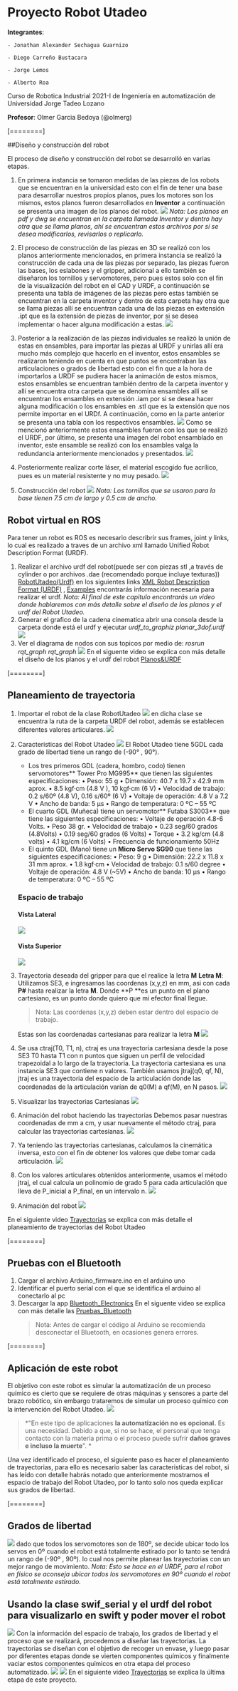 # Proyecto Robot Utadeo 
**Integrantes**:

	- Jonathan Alexander Sechagua Guarnizo
	
	- Diego Carreño Bustacara
	
	- Jorge Lemos
	
	- Alberto Roa
	
Curso de Robotica Industrial 2021-I de Ingeniería en automatización de Universidad Jorge Tadeo Lozano

**Profesor**: Olmer Garcia Bedoya (@olmerg)

[========]

##Diseño y construcción del robot

El proceso de diseño y construcción del robot se desarrolló en varias etapas.
1. En primera instancia se tomaron medidas de las piezas de los robots que se encuentran en la universidad esto con el fin de tener una base para desarrollar nuestros propios planos, pues los motores son los mismos, estos planos fueron desarrollados en **Inventor** a continuación se presenta una imagen de los planos del robot.
![](https://1.bp.blogspot.com/-s6t6qwnHBo4/YKAqUocKcuI/AAAAAAAAALs/UqH3s3Znt9MiKztJL-CNOzT8xV4nnQvigCNcBGAsYHQ/s16000/PLANOS.PNG)
*Nota: Los planos en pdf y dwg se encuentran en la carpeta llamada Inventor y dentro hay otra que se llama planos, ahí se encuentran estos archivos por si se desea modificarlos, revisarlos o replicarlo.*

1. El proceso de construcción de las piezas en 3D se realizó con los planos anteriormente mencionados, en primera instancia se realizó la construcción de cada una de las piezas por separado, las piezas fueron las bases, los eslabones y el gripper, adicional a ello también se diseñaron los tornillos y servomotores, pero pues estos solo con el fin de la visualización del robot en el CAD y URDF, a continuación se presenta una tabla de imágenes de las piezas pero estas también se encuentran en la carpeta inventor y dentro de esta carpeta hay otra que se llama piezas allí se encuentran cada una de las piezas en extensión .ipt que es la extensión de piezas de inventor, por si se desea implementar o hacer alguna modificación a estas.
![](https://1.bp.blogspot.com/-qTpQKYGFvsg/YKA_NUPomQI/AAAAAAAAAMU/-52LvwP-Vg0uzaEz9mMlKXZ9F92EuxhNgCNcBGAsYHQ/s16000/Piezas_Robot.PNG)

1. Posterior a la realización de las piezas individuales se realizó la unión de estas en ensambles,  para importar las piezas al URDF y unirlas allí era mucho más complejo que hacerlo en el inventor, estos ensambles se realizaron teniendo en cuenta en que puntos se encontraban las articulaciones o grados de libertad esto con el fin que a la hora de importarlos a URDF se pudiera hacer la animación de estos mismos, estos ensambles se encuentran también dentro de la carpeta inventor y allí se encuentra otra carpeta que se denomina ensambles allí se encuentran los ensambles en extensión .iam por si se desea hacer alguna modificación o los ensambles en .stl que es la extensión que nos permite importar en el URDf. A continuación, como en la parte anterior se presenta una tabla con los respectivos ensambles.
![](https://1.bp.blogspot.com/-NuY3oVMiDaA/YKBBJLse3aI/AAAAAAAAAMk/cwimXunCVlULmXdeJieFtQCjV7C6VtKfwCNcBGAsYHQ/s16000/Ensambles.PNG)
Como se mencionó anteriormente estos ensambles fueron con los que se realizó el URDF, por último, se presenta una imagen del robot ensamblado en inventor, este ensamble se realizó con los ensambles valga la redundancia anteriormente mencionados y presentados.
![](https://1.bp.blogspot.com/-I_E_1XU1BW4/YKBB4KGDf9I/AAAAAAAAAMs/Zb7Mij70cP41zUXxP_432zXiZ3V8ey0xQCNcBGAsYHQ/w640-h438/Solido.PNG)

1. Posteriormente realizar corte láser, el material escogido fue acrílico, pues es un material resistente y no muy pesado.
![](https://1.bp.blogspot.com/-iXkMXQ_NM5I/YKAsrZDNEzI/AAAAAAAAAL0/N8tbkSOLtugoHY9OoZVSIzNRhisuxqUfgCNcBGAsYHQ/w640-h430/corte_laser.PNG)

1. Construcción del robot
![](https://1.bp.blogspot.com/-yEGr8z6nn7w/YKAwFQkqPyI/AAAAAAAAAL8/efsItCRcM_IvtjUwD-B1FI61CesIgJfzACNcBGAsYHQ/s16000/Construccion.PNG)
*Nota: Los tornillos que se usaron para la base tienen 7.5 cm de largo y 0.5 cm de ancho.*

## Robot virtual en ROS
Para tener un robot es ROS es necesario describrir sus frames, joint y links, lo cual es realizado a traves de un archivo xml llamado Unified Robot Description Format (URDF).
1. Realizar el archivo urdf del robot(puede ser con piezas stl ,a través de cylinder o por archivos .dae (recomendado porque incluye texturas)) [RobotUtadeo(Urdf)](https://robotutadeo.blogspot.com/2021/05/urdf-del-robot-utadeo.html "RobotUtadeo(Urdf)")
en los siguientes links [XML Robot Description Format (URDF)](http://wiki.ros.org/urdf/XML/model "XML Robot Description Format (URDF)") , [Examples](http://wiki.ros.org/action/fullsearch/urdf/Tutorials/Building%20a%20Visual%20Robot%20Model%20with%20URDF%20from%20Scratch?action=fullsearch&context=180&value=linkto%3A%22urdf%2FTutorials%2FBuilding+a+Visual+Robot+Model+with+URDF+from+Scratch%22 "Examples") encontrarás información necesaria para realizar el urdf.
*Nota: Al final de este capitulo encontrarás un video donde hablaremos con más detalle sobre el diseño de los planos y el urdf del Robot Utadeo.*
1. Generar el grafico de la cadena cinematica
abrir una consola desde la carpeta donde está el urdf y ejecutar
*urdf_to_graphiz planar_3dof.urdf*
![](https://1.bp.blogspot.com/-R_Jk9p67xYE/YKA6s1O391I/AAAAAAAAAME/XUs8RDI09BgNM05FtJccfPHH7Xkl7ePZwCNcBGAsYHQ/w141-h640/Cadena_cinem%25C3%25A1tica.PNG)
1. Ver el diagrama de nodos con sus topicos por medio de:
*rosrun rqt_graph rqt_graph*
![](https://1.bp.blogspot.com/-igMa8Ow_kc4/YKA7pAu4YGI/AAAAAAAAAMM/BctowQvvwfQhJxUSkLdnTecpRltRRM4CQCNcBGAsYHQ/w640-h230/Diagrama_Nodos.PNG)
En el siguente video se explica con más detalle el diseño de los planos y el urdf del robot [Planos&URDF](https://robotutadeo.blogspot.com/2021/05/diseno-planos-y-urdf-del-robot-utadeo.html "Planos&URDF")

[========]
## Planeamiento de trayectoria
1. Importar el robot de la clase RobotUtadeo
	![](https://lh3.googleusercontent.com/-AUCIVXdZjXY/YKAIdB9mD2I/AAAAAAAAAJk/s1eg40ZbowgZUA03E0ZUsVBFJ2McX4qGQCNcBGAsYHQ/w320-h43/Importar.PNG)
	en dicha clase se encuentra la ruta de la carpeta URDF del robot, además se establecen  diferentes valores articulares.
	![](https://1.bp.blogspot.com/-xVFdcngGShM/YKAN97gXG1I/AAAAAAAAAKE/etbAjLI5DXAse9gYETxqTmYqD_28kjmwwCNcBGAsYHQ/w400-h155/Clase.PNG)
1. Caracteristicas del Robot Utadeo
	![](https://lh3.googleusercontent.com/-OlIB1XKusNg/YKAPuBUzuDI/AAAAAAAAAKM/e9KGSqLYFn8-7dRK73pTjK_13xg9JzSNgCNcBGAsYHQ/w353-h400/Robot.PNG)
	El Robot Utadeo tiene 5GDL cada grado de libertad tiene un rango de (-90° , 90°).
	- Los tres primeros GDL (cadera, hombro, codo) tienen servomotores** Tower Pro MG995** que tienen las siguientes especificaciones:
	• Peso: 55 g
	• Dimensión: 40.7 x 19.7 x 42.9 mm aprox.
	• 8.5 kgf·cm (4.8 V ), 10 kgf·cm (6 V)
	• Velocidad de trabajo: 0.2 s/60º (4.8 V), 0.16 s/60º (6 V)
	• Voltaje de operación: 4.8 V a 7.2 V
	• Ancho de banda: 5 µs
	• Rango de temperatura: 0 ºC – 55 ºC
	- El cuarto GDL (Muñeca) tiene un servomotor** Futaba S3003** que tiene las siguientes 		especificaciones:
	• Voltaje de operación 4.8-6 Volts.
	• Peso 38 gr.
	• Velocidad de trabajo
	• 0.23 seg/60 grados (4.8Volts)
	• 0.19 seg/60 grados (6 Volts)
	• Torque
	• 3.2 kg/cm (4.8 volts)
	• 4.1 kg/cm (6 Volts)
	• Frecuencia de funcionamiento 50Hz
	- El quinto GDL (Mano) tiene un **Micro Servo SG90** que tiene las siguientes 		especificaciones:
	• Peso: 9 g
	• Dimensión: 22.2 x 11.8 x 31 mm aprox.
	• 1.8 kgf·cm
	• Velocidad de trabajo: 0.1 s/60 degree
	• Voltaje de operación: 4.8 V (~5V)
	• Ancho de banda: 10 μs
	• Rango de temperatura: 0 ºC – 55 ºC
	### Espacio de trabajo 
	#### 	Vista Lateral
	![](https://1.bp.blogspot.com/-s9vUGvSHtL8/YKAUIp6PqtI/AAAAAAAAAKc/C0v6MVAp_fEEGGy0zdEVXM7PN7Vv6x9fwCNcBGAsYHQ/w320-h307/VistaLateral.PNG)
	#### 	Vista Superior
	![](https://1.bp.blogspot.com/-MoX6yk7piMQ/YKAVEfPUEXI/AAAAAAAAAKs/BtMtVV-AHaUrJn9oH7jriWbEeDZgcRSvQCNcBGAsYHQ/w320-h308/VistaSuperior.PNG)

1. Trayectoria deseada del gripper para que el realice la letra **M**
	**Letra M**: Utilizamos SE3, e ingresamos las coordenas (x,y,z) en mm, asi con cada **P#** hasta realizar la letra **M**.
	Donde **P **es un punto en el plano cartesiano, es un punto donde quiero que mi efector final llegue.
	> Nota: Las coordenas (x,y,z) deben estar dentro del espacio de trabajo.

	 Estas son las coordenadas cartesianas para realizar la letra **M**
	![](https://1.bp.blogspot.com/-DbJDHcreLWk/YKAW49yAcEI/AAAAAAAAAK0/QhiZeusDL18N26iW2gisESOYbtRDQTlFgCNcBGAsYHQ/s16000/TrayectoriaCartesiana.PNG)
1. Se usa ctraj(T0, T1, n), ctraj es una trayectoria cartesiana desde la pose SE3 T0 hasta T1 con n puntos que siguen un perfil de velocidad trapezoidal a lo largo de la trayectoria. La trayectoria cartesiana es una instancia SE3 que contiene n valores.
	También usamos jtraj(q0, qf, N), jtraj es una trayectoria del espacio de la articulación 		donde las coordenadas de la articulación varían de q0(M) a qf(M), en N pasos.
	![](https://1.bp.blogspot.com/-pHkB92tovu4/YKAZjGOW3nI/AAAAAAAAAK8/7uFOoNS_2Eca3jQKTznJU9Q91qXAq_mWQCNcBGAsYHQ/s16000/ctraj.PNG)

1. Visualizar las trayectorias Cartesianas
![](https://1.bp.blogspot.com/-kA1DcBoW0os/YKAaVWUYmAI/AAAAAAAAALE/43W_D6vPiiAb6sgnXhVjOBwNv_zNGIlzACNcBGAsYHQ/s16000/plot.PNG)

1. Animación del robot haciendo las trayectorias
	Debemos pasar nuestras coordenadas de mm a cm, y usar nuevamente el método ctraj, para calcular las trayectorias cartesianas.
	![](https://1.bp.blogspot.com/-kT7gXuNJ2nA/YKAboE6V5OI/AAAAAAAAALM/gicEahPJ4Kw5Bcf2BZZOu5T1u-acPiyfwCNcBGAsYHQ/s16000/Ctraj2.PNG)

1. Ya teniendo las trayectorias cartesianas, calculamos la cinemática inversa, esto con el fin de obtener los valores que debe tomar cada articulación.
	![](https://1.bp.blogspot.com/-Y3-hrUeaGqU/YKAc83CaNeI/AAAAAAAAALU/xYHa4tFxosgjR8saN1SAoHOpr7bHfgvoQCNcBGAsYHQ/s16000/ikine.PNG)

1. Con los valores articulares obtenidos anteriormente, usamos el método jtraj, el cual calcula un polinomio de grado 5 para cada articulación que lleva de P_inicial a P_final, en un intervalo n.
	![](https://1.bp.blogspot.com/-3BDPa43vu7A/YKAd8_o9RcI/AAAAAAAAALc/eMlUS8BAlg8q_DJx801grB5s5oLw0EoGwCNcBGAsYHQ/s16000/jtraj.PNG)

1. Animación del robot
	![](https://1.bp.blogspot.com/-knuzAw2E_N8/YKAe9mxp6cI/AAAAAAAAALk/pwwMR4e1K-Q8RlLBVloflZu2kf0aLriUACNcBGAsYHQ/s16000/Animacion.PNG)

En el siguiente video [Trayectorias](https://robotutadeo.blogspot.com/2021/05/planeamiento-de-trayectorias.html "Trayectorias") se explica con más detalle el planeamiento de trayectorias del Robot Utadeo

[========]
## Pruebas con el Bluetooth
1. Cargar el archivo Arduino_firmware.ino en el arduino uno
1. Identificar el puerto serial con el que se identifica el arduino al conectarlo al pc
1. Descargar la app [Bluetooth_Electronics](https://play.google.com/store/apps/details?id=com.keuwl.arduinobluetooth&hl=es_CO&gl=US "Bluetooth_Electronics")
En el siguente video se explica con más detalle las [Pruebas_Bluetooth](https://robotutadeo.blogspot.com/2021/05/bluetooth.html "Pruebas_Bluetooth")
	> Nota: Antes de cargar el código al Arduino se recomienda desconectar el Bluetooth, en ocasiones genera errores.

[========]
## Aplicación de este robot
El objetivo con este robot es simular la automatización de un proceso químico
es cierto que se requiere de otras máquinas y sensores a parte del brazo robótico, sin embargo trataremos de simular un proceso químico con la intervención del Robot Utadeo.
![](https://lh3.googleusercontent.com/proxy/5YTCUzNqvajsRA9GcnwrR1Iye_LVDgwa6rl0y_m7BsL-DPH503zEEHoNxsT6rVmftXoTy_hTdKkWzVgQlgD1G3gMoCJgrkIH04POUqM4w9jPvKvpN59boZnUhK3id1Su-C-jQzO1EUon6JI5UX8oljwqJlc3lTfWLrcZq8No8RrFtFlsFWwQBg)
> *"En este tipo de aplicaciones **la automatización no es opcional.** Es una necesidad. 	Debido a que, si no se hace, el personal que tenga contacto con la materia prima o el proceso puede sufrir **daños graves e incluso la muerte**". *

Una vez identificado el proceso, el siguiente paso es hacer el planeamiento de trayectorias, para ello es necesario saber las caracteristicas del robot, si has leído con detalle habrás notado que anteriormente mostramos el espacio de trabajo del Robot Utadeo, por lo tanto solo nos queda explicar sus grados de libertad.

[========]
## Grados de libertad
![](https://1.bp.blogspot.com/-YWXys-gXbP4/YKBsYzye7cI/AAAAAAAAANA/bH1TJGrZdMcc-4Td8NLyj2KuztSyO1_9ACNcBGAsYHQ/s16000/GradosLibertad.PNG)
dado que todos los servomotores son de 180º, se decide ubicar todo los servos en 0º cuando el robot está totalmente estirado por lo tanto se tendrá un rango de (-90º , 90º). lo cual nos permite planear las trayectorias con un mejor rango de movimiento.
	*Nota: Esto se hace en el URDF, para el robot en físico se aconseja ubicar todos los servomotores en 90º cuando el robot está totalmente estirado.*

## Usando la clase swif_serial y el urdf del robot para visualizarlo en swift y poder mover el robot
![](https://1.bp.blogspot.com/-rd1bBvtRfwo/YKB7vLtfNkI/AAAAAAAAANY/LmeOH8QALFIF1wdEw2Cuzv8ayw1djy0RACNcBGAsYHQ/w640-h346/Diagrama.PNG)
Con la información del espacio de trabajo, los grados de libertad y el proceso que se realizará, procedemos a diseñar las trayectorias.
La trayectorias se diseñan con el objetivo de recoger un envase, y luego pasar por diferentes etapas donde se vierten componentes químicos y finalmente vaciar estos componentes químicos en otra etapa del proceso automatizado.
![](https://1.bp.blogspot.com/-7JFY_beJpow/YKBxMswqhxI/AAAAAAAAANI/6aHH49UdIHs21Bnphjf2QTr8tYQyVLligCNcBGAsYHQ/w640-h566/Trayect.PNG)
![](https://1.bp.blogspot.com/-ogXLrkYNtIc/YKB2QfUyktI/AAAAAAAAANQ/aK0f70mFAeQ8o6J6Lyxn6miiqj9aHJDawCNcBGAsYHQ/s749/Trayec2.PNG)
En el siguiente video [Trayectorias](https://robotutadeo.blogspot.com/2021/05/trayectorias-con-robot.html "Trayectorias") se explica la última etapa de este proyecto.











